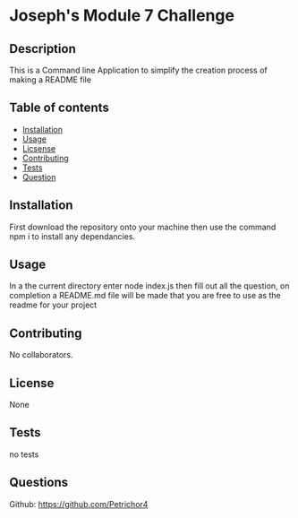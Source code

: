 
  # Joseph's Module 7 Challenge
  
  ## Description

  This is a Command line Application to simplify the creation process of making a README file 
  ## Table of contents

  * [Installation](#installation)
  * [Usage](#usage)
  * [Licsense](#license)
  * [Contributing](#contributing)
  * [Tests](#tests)
  * [Question](#questions)
  ## Installation

  First download the repository onto your machine then use the command npm i to install any dependancies.
  ## Usage

  In a the current directory enter node index.js then fill out all the question, on completion a README.md file will be made that you are free to use as the readme for your project
  ## Contributing

  No collaborators.
  
  ## License

  None

  ## Tests

  no tests
  ## Questions

  Github: https://github.com/Petrichor4

  
